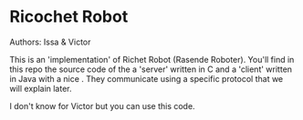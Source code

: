 # Ricochet Robot

Authors:
Issa & Victor


This is an 'implementation' of Richet Robot (Rasende Roboter).
You'll find in this repo the source code of the a 'server' written in C and a 'client' written in Java with a nice .
They communicate using a specific protocol that we will explain later.


I don't know for Victor but you can use this code.
